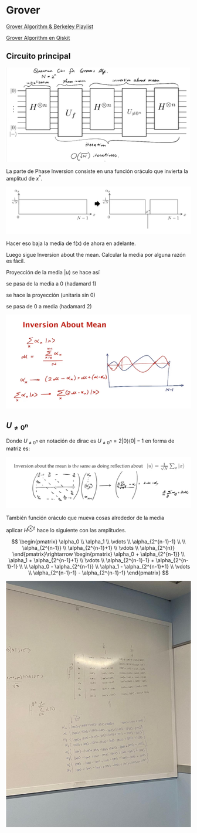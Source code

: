# Grover

[Grover Algorithm & Berkeley Playlist](https://www.youtube.com/watch?v=PAVKuYv1HC8&list=TLPQMDIwNDIwMjQ_6wzMabKaow&index=44 "La playlist también tiene vainos de QFT y algoritmo de Shor (Lecture 9)")

[Grover Algorithm en Qiskit](https://learning.quantum.ibm.com/tutorial/grovers-algorithm)

## Circuito principal

![Grover's Algorithm](image-4.png)

La parte de Phase Inversion consiste en una función oráculo que invierta la amplitud de $x^*$.

![Phase inversion](images/paste-8.png)

Hacer eso baja la media de f(x) de ahora en adelante.

Luego sigue Inversion about the mean. Calcular la media por alguna razón es fácil.

Proyección de la media $|u\rangle$ se hace así

se pasa de la media a 0 (hadamard 1)

se hace la proyección (unitaria sin 0)

se pasa de 0 a media (hadamard 2)

![Kind](images/paste-9.png)

## $U_{\ne 0^{n}}$

Donde $U_{\ne0^{n}}$ en notación de dirac es $U_{\ne 0^n}=2|0\rangle\langle 0| - 1$ en forma de matriz es:

![$U_{\ne 0^n}$](images/paste-7.png)

También función oráculo que mueva cosas alrededor de la media

aplicar $H^{\otimes 1}$ hace lo siguiente con las amplitudes.

$$
\begin{pmatrix}
  \alpha_0  \\
  \alpha_1 \\
  \vdots \\
  \alpha_{2^{n-1}-1}  \\ \\
  \alpha_{2^{n-1}} \\
  \alpha_{2^{n-1}+1} \\
  \vdots \\
  \alpha_{2^{n}}
\end{pmatrix}\rightarrow
\begin{pmatrix}
  \alpha_0 + \alpha_{2^{n-1}} \\
  \alpha_1 + \alpha_{2^{n-1}+1} \\
  \vdots \\
  \alpha_{2^{n-1}-1} + \alpha_{2^{n-1}-1} \\ \\
  \alpha_0 - \alpha_{2^{n-1}} \\
  \alpha_1 - \alpha_{2^{n-1}+1} \\
  \vdots \\
  \alpha_{2^{n-1}-1} - \alpha_{2^{n-1}-1}
\end{pmatrix}
$$

![$H^{\otimes 3}$](image-5.jpg)